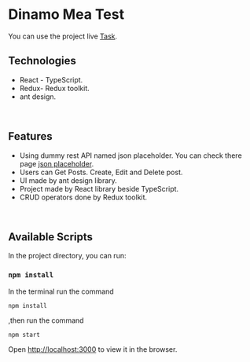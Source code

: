 # Dinamo Mea Test

You can use the project live [Task](https://github.com/facebook/create-react-app).

## Technologies

-   React - TypeScript.
-   Redux- Redux toolkit.
-   ant design.

<br/>

## Features

-   Using dummy rest API named json placeholder. You can check there page [json placeholder](https://jsonplaceholder.typicode.com/).
-   Users can Get Posts. Create, Edit and Delete post.
-   UI made by ant design library.
-   Project made by React library beside TypeScript.
-   CRUD operators done by Redux toolkit.

<br/>

## Available Scripts

In the project directory, you can run:

### `npm install`

In the terminal run the command

```console
npm install
```

,then run the command

```console
npm start
```

Open [http://localhost:3000](http://localhost:3000) to view it in the browser.
